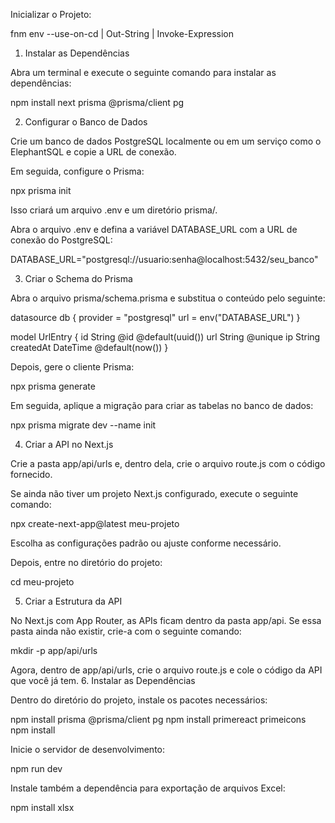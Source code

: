 Inicializar o Projeto:

fnm env --use-on-cd | Out-String | Invoke-Expression

1. Instalar as Dependências

Abra um terminal e execute o seguinte comando para instalar as dependências:

npm install next prisma @prisma/client pg


2. Configurar o Banco de Dados

Crie um banco de dados PostgreSQL localmente ou em um serviço como o ElephantSQL e copie a URL de conexão.

Em seguida, configure o Prisma:

npx prisma init

Isso criará um arquivo .env e um diretório prisma/.

Abra o arquivo .env e defina a variável DATABASE_URL com a URL de conexão do PostgreSQL:

DATABASE_URL="postgresql://usuario:senha@localhost:5432/seu_banco"


3. Criar o Schema do Prisma

Abra o arquivo prisma/schema.prisma e substitua o conteúdo pelo seguinte:

datasource db {
  provider = "postgresql"
  url      = env("DATABASE_URL")
}

model UrlEntry {
  id        String   @id @default(uuid())
  url       String   @unique
  ip        String
  createdAt DateTime @default(now())
}

Depois, gere o cliente Prisma:

npx prisma generate

Em seguida, aplique a migração para criar as tabelas no banco de dados:

npx prisma migrate dev --name init


4. Criar a API no Next.js

Crie a pasta app/api/urls e, dentro dela, crie o arquivo route.js com o código fornecido.

Se ainda não tiver um projeto Next.js configurado, execute o seguinte comando:

npx create-next-app@latest meu-projeto

Escolha as configurações padrão ou ajuste conforme necessário.

Depois, entre no diretório do projeto:

cd meu-projeto


5. Criar a Estrutura da API

No Next.js com App Router, as APIs ficam dentro da pasta app/api. Se essa pasta ainda não existir, crie-a com o seguinte comando:

mkdir -p app/api/urls

Agora, dentro de app/api/urls, crie o arquivo route.js e cole o código da API que você já tem.
6. Instalar as Dependências

Dentro do diretório do projeto, instale os pacotes necessários:

npm install prisma @prisma/client pg
npm install primereact primeicons
npm install

Inicie o servidor de desenvolvimento:

npm run dev

Instale também a dependência para exportação de arquivos Excel:

npm install xlsx
